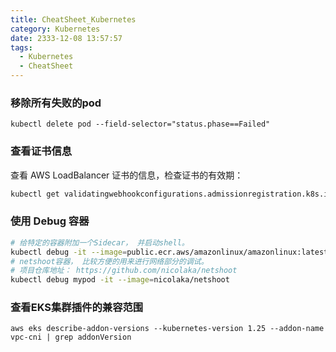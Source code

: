 ```yaml
---
title: CheatSheet_Kubernetes
category: Kubernetes
date: 2333-12-08 13:57:57
tags:
  - Kubernetes
  - CheatSheet
---
```

### 移除所有失败的pod
```shell
kubectl delete pod --field-selector="status.phase==Failed"
```

### 查看证书信息
查看 AWS LoadBalancer 证书的信息，检查证书的有效期： 
```bash
kubectl get validatingwebhookconfigurations.admissionregistration.k8s.io aws-load-balancer-webhook -ojsonpath={.webhooks[0].clientConfig.caBundle}  | base64 -d  | openssl x509 -noout -text
```

### 使用 Debug 容器
```bash
# 给特定的容器附加一个Sidecar， 并启动shell。
kubectl debug -it --image=public.ecr.aws/amazonlinux/amazonlinux:latest aws-node-cpmck
# netshoot容器， 比较方便的用来进行网络部分的调试。
# 项目仓库地址： https://github.com/nicolaka/netshoot
kubectl debug mypod -it --image=nicolaka/netshoot
```
### 查看EKS集群插件的兼容范围
```shell
aws eks describe-addon-versions --kubernetes-version 1.25 --addon-name vpc-cni | grep addonVersion
```
